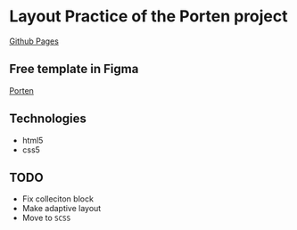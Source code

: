 # Layout Practice of the Porten project

<a href="https://vivalavoka.github.io/porten/" target="_blank">Github Pages</a>

## Free template in Figma

<a href="https://www.figma.com/file/xHjAxd90oUnfpTQ5NZnSoz/" target="_blank">Porten</a>

## Technologies

- html5
- css5

## TODO

- Fix colleciton block
- Make adaptive layout
- Move to `SCSS`
